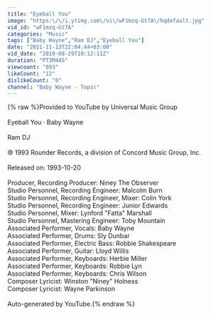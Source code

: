 ```yaml
---
title: "Eyeball You"
image: "https:\/\/i.ytimg.com\/vi\/wF1mzq-Gt7A\/hqdefault.jpg"
vid_id: "wF1mzq-Gt7A"
categories: "Music"
tags: ["Baby Wayne","Ram DJ","Eyeball You"]
date: "2021-11-13T22:04:44+03:00"
vid_date: "2019-08-29T10:12:11Z"
duration: "PT3M44S"
viewcount: "893"
likeCount: "12"
dislikeCount: "0"
channel: "Baby Wayne - Topic"
---
```

{% raw %}Provided to YouTube by Universal Music Group<br /><br />Eyeball You · Baby Wayne<br /><br />Ram DJ<br /><br />℗ 1993 Rounder Records, a division of Concord Music Group, Inc.<br /><br />Released on: 1993-10-20<br /><br />Producer, Recording  Producer: Niney The Observer<br />Studio  Personnel, Recording  Engineer: Malcolm Burn<br />Studio  Personnel, Recording  Engineer, Mixer: Colin York<br />Studio  Personnel, Recording  Engineer: Junior Edwards<br />Studio  Personnel, Mixer: Lynford &quot;Fatta&quot; Marshall<br />Studio  Personnel, Mastering  Engineer: Toby Mountain<br />Associated  Performer, Vocals: Baby Wayne<br />Associated  Performer, Drums: Sly Dunbar<br />Associated  Performer, Electric  Bass: Robbie Shakespeare<br />Associated  Performer, Guitar: Lloyd Willis<br />Associated  Performer, Keyboards: Herbie Miller<br />Associated  Performer, Keyboards: Robbie Lyn<br />Associated  Performer, Keyboards: Chris Wilson<br />Composer  Lyricist: Winston &quot;Niney&quot; Holness<br />Composer  Lyricist: Wayne Parkinson<br /><br />Auto-generated by YouTube.{% endraw %}
